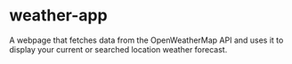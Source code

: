 # weather-app
A webpage that fetches data from the OpenWeatherMap API and uses it to display your current or searched location weather forecast.
